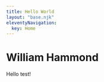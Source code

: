 ```yaml
---
title: Hello World
layout: "base.njk"
eleventyNavigation:
  key: Home
---
```


# William Hammond
Hello test!